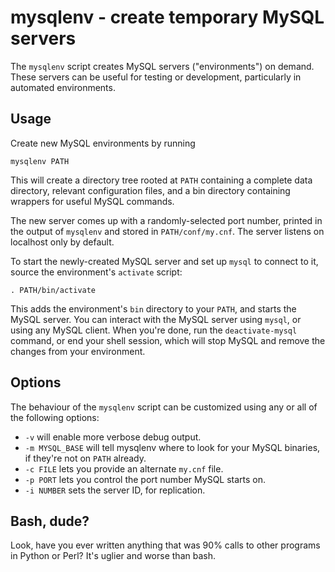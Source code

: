 # mysqlenv - create temporary MySQL servers

The `mysqlenv` script creates MySQL servers ("environments") on demand. These
servers can be useful for testing or development, particularly in automated
environments.

## Usage

Create new MySQL environments by running

    mysqlenv PATH

This will create a directory tree rooted at `PATH` containing a complete data
directory, relevant configuration files, and a bin directory containing
wrappers for useful MySQL commands.

The new server comes up with a randomly-selected port number, printed in the
output of `mysqlenv` and stored in `PATH/conf/my.cnf`. The server listens on
localhost only by default.

To start the newly-created MySQL server and set up `mysql` to connect to it,
source the environment's `activate` script:

    . PATH/bin/activate

This adds the environment's `bin` directory to your `PATH`, and starts the
MySQL server. You can interact with the MySQL server using `mysql`, or using
any MySQL client. When you're done, run the `deactivate-mysql` command, or end
your shell session, which will stop MySQL and remove the changes from your
environment.

## Options

The behaviour of the `mysqlenv` script can be customized using any or all of
the following options:

* `-v` will enable more verbose debug output.
* `-m MYSQL_BASE` will tell mysqlenv where to look for your MySQL binaries, if
  they're not on `PATH` already.
* `-c FILE` lets you provide an alternate `my.cnf` file.
* `-p PORT` lets you control the port number MySQL starts on.
* `-i NUMBER` sets the server ID, for replication.

## Bash, dude?

Look, have you ever written anything that was 90% calls to other programs in
Python or Perl? It's uglier and worse than bash.
